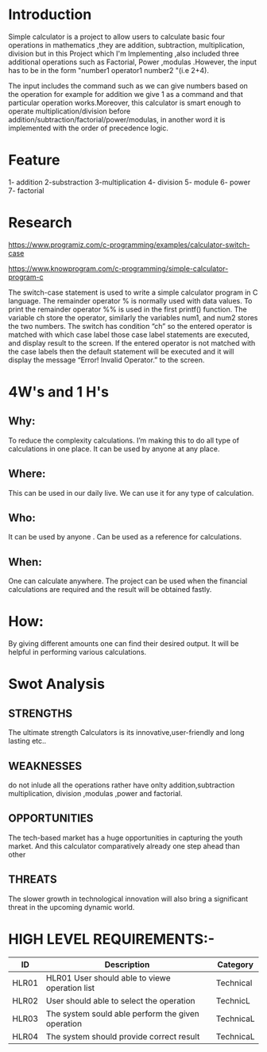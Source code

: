 # Introduction

Simple calculator is a project to allow users to calculate basic four operations in mathematics ,they are addition, subtraction, multiplication, division but in this Project which I'm Implementing ,also included three additional operations such as Factorial, Power ,modulas .However, the input has to be in the form "number1 operator1 number2 "(i.e 2+4).

The input includes the command such as we can give numbers based on the operation for example for addition we give 1 as a command and that particular operation works.Moreover, this calculator is smart enough to operate multiplication/division before addition/subtraction/factorial/power/modulas, in another word it is implemented with the order of precedence logic.
# Feature 
1- addition 2-substraction 3-multiplication 4- division 5- module 6- power 7- factorial

# Research

https://www.programiz.com/c-programming/examples/calculator-switch-case

https://www.knowprogram.com/c-programming/simple-calculator-program-c

The switch-case statement is used to write a simple calculator program in C language. The remainder operator % is normally used with data values. To print the remainder operator %% is used in the first printf() function. The variable ch store the operator, similarly the variables num1, and num2 stores the two numbers. The switch has condition “ch” so the entered operator is matched with which case label those case label statements are executed, and display result to the screen. If the entered operator is not matched with the case labels then the default statement will be executed and it will display the message “Error! Invalid Operator.” to the screen.
# 4W's and 1 H's
## Why:
To reduce the complexity  calculations.
I’m making this to do all type of calculations in one place.
It can be used by anyone at any place.
## Where:
This can be used in our daily live.
We can use it for any type of  calculation.
## Who:
It can be used by anyone .
Can be used as a reference for  calculations.
## When:
One can calculate  anywhere.
The project can be used when the financial calculations are required and the result will be obtained fastly.
# How:
By giving different amounts one can find their desired output.
It will be helpful in performing various calculations.

# Swot Analysis
## STRENGTHS

The ultimate strength Calculators is its innovative,user-friendly and long lasting etc..

## WEAKNESSES

do not inlude all the operations rather have onlty addition,subtraction multiplication, division ,modulas ,power and factorial.

## OPPORTUNITIES

The tech-based market has a huge opportunities in capturing the youth market. And this calculator comparatively already one step ahead than other

## THREATS

The slower growth in technological innovation will also bring a significant threat in the upcoming dynamic world.
# HIGH LEVEL REQUIREMENTS:-
| ID | Description | Category|
| --- | --- | --- |
| HLR01 | HLR01	User should able to viewe operation list| Technical|
| HLR02 | 	User should able to select the operation	 | TechnicL|
| HLR03 | The system sould able perform the given operation	 | TechnicaL|
| HLR04 | 	The system should provide correct result	 | TechnicaL|




